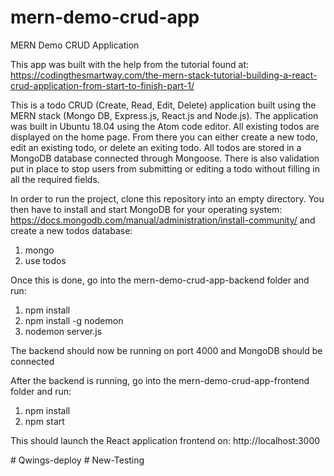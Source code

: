 # mern-demo-crud-app
MERN Demo CRUD Application 

This app was built with the help from the tutorial found at: 
https://codingthesmartway.com/the-mern-stack-tutorial-building-a-react-crud-application-from-start-to-finish-part-1/

This is a todo CRUD (Create, Read, Edit, Delete) application built using the MERN stack (Mongo DB, Express.js, React.js and Node.js). The application was built in Ubuntu 18.04 using the Atom code editor. All existing todos are displayed on the home page. From there you can either create a new todo, edit an existing todo, or delete an exiting todo. All todos are stored in a MongoDB database connected through Mongoose. There is also validation put in place to stop users from submitting or editing a todo without filling in all the required fields. 

In order to run the project, clone this repository into an empty directory. You then have to install and start MongoDB for your operating system: https://docs.mongodb.com/manual/administration/install-community/ and create a new todos database:

1. mongo
2. use todos 

Once this is done, go into the mern-demo-crud-app-backend folder and run:

1. npm install 
2. npm install -g nodemon 
3. nodemon server.js 

The backend should now be running on port 4000 and MongoDB should be connected 

After the backend is running, go into the mern-demo-crud-app-frontend folder and run:

1. npm install 
2. npm start 

This should launch the React application frontend on: http://localhost:3000 

#   Q w i n g s - d e p l o y  
 # New-Testing
